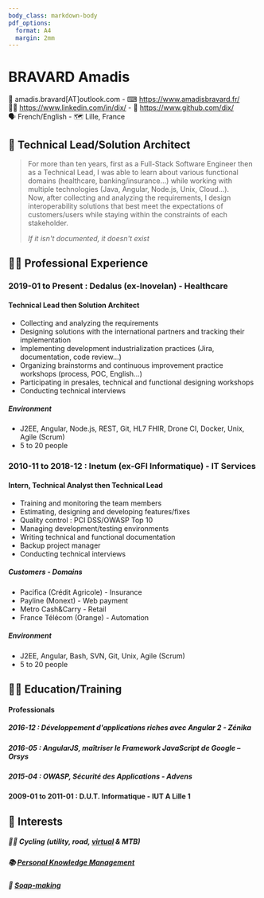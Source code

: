 ```yaml
---
body_class: markdown-body
pdf_options:
  format: A4
  margin: 2mm
---
```

<meta name="viewport" content="width=device-width, initial-scale=1"/>

# BRAVARD Amadis
📧&nbsp;amadis.bravard[AT]outlook.com - ⌨&nbsp;https://www.amadisbravard.fr/<br />
👨‍💼&nbsp;https://www.linkedin.com/in/dix/ - 🧫&nbsp;https://www.github.com/dix/<br />
🗣&nbsp;French/English - 🗺&nbsp;Lille, France<br />


## 🎯&nbsp;Technical Lead/Solution Architect
> For more than ten years, first as a Full-Stack Software Engineer then as a Technical Lead, I was able to learn about various functional domains (healthcare, banking/insurance...) while working with multiple technologies (Java, Angular, Node.js, Unix, Cloud...).<br />
> Now, after collecting and analyzing the requirements, I design interoperability solutions that best meet the expectations of customers/users while staying within the constraints of each stakeholder.
>
> _If it isn't documented, it doesn't exist_

## 👨‍💻&nbsp;Professional Experience

### 2019-01 to Present : Dedalus&nbsp;(ex-Inovelan) - Healthcare
#### Technical Lead then Solution Architect
- Collecting and analyzing the requirements
- Designing solutions with the international partners and tracking their implementation
- Implementing development industrialization practices (Jira, documentation, code review...)
- Organizing brainstorms and continuous improvement practice workshops (process, POC, English...)
- Participating in presales, technical and functional designing workshops
- Conducting technical interviews

##### Environment
- J2EE, Angular, Node.js, REST, Git, HL7 FHIR, Drone CI, Docker, Unix, Agile (Scrum)
- 5 to 20 people

### 2010-11 to 2018-12 : Inetum&nbsp;(ex-GFI&nbsp;Informatique) - IT&nbsp;Services
#### Intern, Technical Analyst then Technical Lead 
- Training and monitoring the team members
- Estimating, designing and developing features/fixes
- Quality control : PCI DSS/OWASP Top 10
- Managing development/testing environments
- Writing technical and functional documentation
- Backup project manager
- Conducting technical interviews

##### Customers - Domains
- Pacifica&nbsp;(Crédit&nbsp;Agricole) - Insurance
- Payline&nbsp;(Monext) - Web&nbsp;payment
- Metro&nbsp;Cash&Carry - Retail
- France&nbsp;Télécom&nbsp;(Orange) - Automation

##### Environment
- J2EE, Angular, Bash, SVN, Git, Unix, Agile (Scrum)
- 5 to 20 people

## 👨‍🎓&nbsp;Education/Training
#### Professionals
##### 2016-12 : Développement d'applications riches avec Angular 2 - Zénika
##### 2016-05 : AngularJS, maîtriser le Framework JavaScript de Google – Orsys
##### 2015-04 : OWASP, Sécurité des Applications - Advens
#### 2009-01 to 2011-01 : D.U.T.&nbsp;Informatique - IUT&nbsp;A&nbsp;Lille&nbsp;1

## 🎨&nbsp;Interests
##### 🚴‍♀️&nbsp;Cycling (utility, road, [virtual](https://www.zwift.com/) & MTB)
##### 📚&nbsp;[Personal Knowledge Management](https://en.wikipedia.org/wiki/Personal_knowledge_management)
##### 🧼&nbsp;[Soap-making](https://en.wikipedia.org/wiki/Soap#Soap-making_for_hobbyists)
